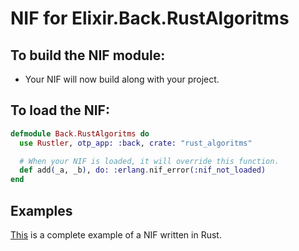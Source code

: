 # NIF for Elixir.Back.RustAlgoritms

## To build the NIF module:

- Your NIF will now build along with your project.

## To load the NIF:

```elixir
defmodule Back.RustAlgoritms do
  use Rustler, otp_app: :back, crate: "rust_algoritms"

  # When your NIF is loaded, it will override this function.
  def add(_a, _b), do: :erlang.nif_error(:nif_not_loaded)
end
```

## Examples

[This](https://github.com/rusterlium/NifIo) is a complete example of a NIF written in Rust.
